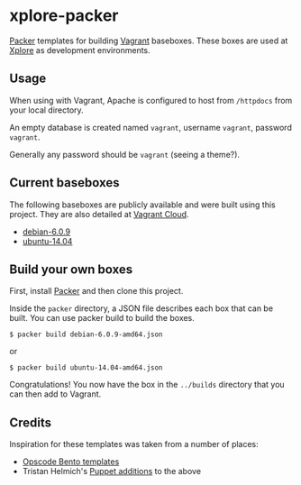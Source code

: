 # xplore-packer

[Packer](http://www.packer.io/) templates for building [Vagrant](http://www.vagrantup.com/) baseboxes.
These boxes are used at [Xplore](http://www.xplore.net) as development environments.

## Usage

When using with Vagrant, Apache is configured to host from `/httpdocs` from your local directory.

An empty database is created named `vagrant`, username `vagrant`, password `vagrant`.

Generally any password should be `vagrant` (seeing a theme?).

## Current baseboxes

The following baseboxes are publicly available and were built using this project.
They are also detailed at [Vagrant Cloud](https://vagrantcloud.com/xplore).

- [debian-6.0.9](https://vagrantcloud.com/xplore/debian-6.0.9)
- [ubuntu-14.04](https://vagrantcloud.com/xplore/debian-6.0.9)

## Build your own boxes

First, install [Packer](http://www.packer.io/) and then clone this project.

Inside the `packer` directory, a JSON file describes each box that can be built. You can use packer build to build the boxes.

`$ packer build debian-6.0.9-amd64.json`

or

`$ packer build ubuntu-14.04-amd64.json`

Congratulations! You now have the box in the `../builds` directory that you can then add to Vagrant.

## Credits

Inspiration for these templates was taken from a number of places:

- [Opscode Bento templates](https://github.com/opscode/bento)
- Tristan Helmich's [Puppet additions](https://github.com/fadenb/bento/tree/puppet_clean) to the above
